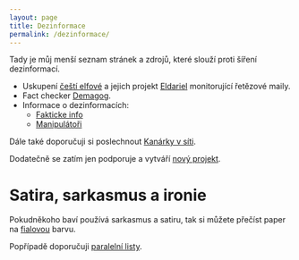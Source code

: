 ```yaml
---
layout: page
title: Dezinformace
permalink: /dezinformace/
---
```


Tady je můj menší seznam stránek a zdrojů, které slouží proti šíření dezinformací.

- Uskupení [čeští elfové](https://cesti-elfove.cz/) a jejich projekt [Eldariel](https://eldariel.cesti-elfove.cz/) monitorující řetězové maily.
- Fact checker [Demagog](https://demagog.cz/).
- Informace o dezinformacích:
	- [Fakticke info](https://www.fakticke.info/)
	- [Manipulátoři](https://manipulatori.cz/)

Dále také doporučuji si poslechnout [Kanárky v síti](https://www.kanarci.online/).

Dodatečně se zatím jen podporuje a vytváří [nový projekt](https://www.donio.cz/neskakej-jim-na-spek).

# Satira, sarkasmus a ironie

Pokudněkoho baví používá sarkasmus a satiru, tak si můžete přečíst paper na [fialovou](../resources/fialova.pdf) barvu.

Popřípadě doporučuji [paralelní listy](https://paralelnilisty.cz/).
